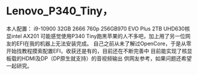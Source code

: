# Lenovo_P340_Tiny，
本人配置：
i9-10900
32GB 2666
760p 256GB970 EVO Plus 2TB
UHD630核显intel AX201
可能感觉使用P340 Tiny跑黑苹果的人不多吧，加上用了另一位网友的EFI在我的机器上无法安装完成。
自己之前从未了解过OpenCore，于是从零开始找教程摸索配置EFI，收获还是有的，目前还在不断完善中
目前能实现了核显板载的HDMI及DP（DP原生就支持）的音视频输出
供网友参考，如果问题还希望一起研究。